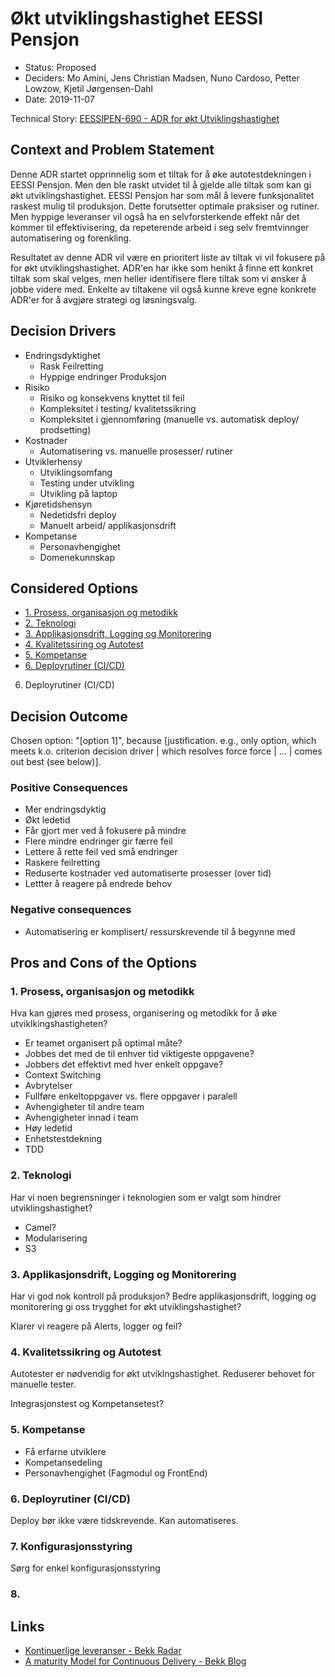 # Økt utviklingshastighet EESSI Pensjon

* Status: Proposed
* Deciders: Mo Amini, Jens Christian Madsen, Nuno Cardoso, Petter Lowzow, Kjetil Jørgensen-Dahl
* Date: 2019-11-07

Technical Story: [EESSIPEN-690 - ADR for økt Utviklingshastighet](https://jira.adeo.no/browse/EESSIPEN-690)

## Context and Problem Statement

Denne ADR startet opprinnelig som et tiltak for å øke autotestdekningen i EESSI Pensjon. Men den ble raskt utvidet til å gjelde alle tiltak som kan gi økt utviklingshastighet. EESSI Pensjon har som mål å levere funksjonalitet raskest mulig til produksjon. Dette forutsetter optimale praksiser og rutiner. Men hyppige leveranser vil også ha en selvforsterkende effekt når det kommer til effektivisering, da repeterende arbeid i seg selv fremtvinnger automatisering og forenkling. 

Resultatet av denne ADR vil være en prioritert liste av tiltak vi vil fokusere på for økt utviklingshastighet. ADR'en har ikke som henikt å finne ett konkret tiltak som skal velges, men heller identifisere flere tiltak som vi ønsker å jobbe videre med. Enkelte av tiltakene vil også kunne kreve egne konkrete ADR'er for å avgjøre strategi og løsningsvalg.

## Decision Drivers

* Endringsdyktighet
  * Rask Feilretting
  * Hyppige endringer Produksjon
* Risiko
  * Risiko og konsekvens knyttet til feil
  * Kompleksitet i testing/ kvalitetssikring
  * Kompleksitet i gjennomføring (manuelle vs. automatisk deploy/ prodsetting)
* Kostnader
  * Automatisering vs. manuelle prosesser/ rutiner
* Utviklerhensy
  * Utviklingsomfang
  * Testing under utvikling
  * Utvikling på laptop
* Kjøretidshensyn 
  * Nedetidsfri deploy
  * Manuelt arbeid/ applikasjonsdrift
* Kompetanse
  * Personavhengighet
  * Domenekunnskap


## Considered Options

* [1. Prosess, organisasjon og metodikk](https://github.com/navikt/eessi-pensjon/blob/feature/adr-utviklingshastighet/docs/adr/0003-Utviklingshastighet.md#1-prosess-organisasjon-og-metodikk)
* [2. Teknologi](https://github.com/navikt/eessi-pensjon/blob/feature/adr-utviklingshastighet/docs/adr/0003-Utviklingshastighet.md#2-teknologi)
* [3. Applikasjonsdrift, Logging og Monitorering](https://github.com/navikt/eessi-pensjon/blob/feature/adr-utviklingshastighet/docs/adr/0003-Utviklingshastighet.md#3-Applikasjonsdrift-Logging-og-Monitorering)
* [4. Kvalitetssiring og Autotest](https://github.com/navikt/eessi-pensjon/blob/feature/adr-utviklingshastighet/docs/adr/0003-Utviklingshastighet.md#5-kvalitetssikring-og-autotest)
* [5. Kompetanse](https://github.com/navikt/eessi-pensjon/blob/feature/adr-utviklingshastighet/docs/adr/0003-Utviklingshastighet.md#5-kompetanse)
* [6. Deployrutiner (CI/CD)](https://github.com/navikt/eessi-pensjon/blob/feature/adr-utviklingshastighet/docs/adr/0003-Utviklingshastighet.md#6-6.-deployrutiner-(CI/CD))
6. Deployrutiner (CI/CD)

## Decision Outcome

Chosen option: "[option 1]", because [justification. e.g., only option, which meets k.o. criterion decision driver | which resolves force force | … | comes out best (see below)].

### Positive Consequences

* Mer endringsdyktig
* Økt ledetid
* Får gjort mer ved å fokusere på mindre
* Flere mindre endringer gir færre feil
* Lettere å rette feil ved små endringer
* Raskere feilretting
* Reduserte kostnader ved automatiserte prosesser (over tid)
* Lettter å reagere på endrede behov

### Negative consequences

* Automatisering er komplisert/ ressurskrevende til å begynne med

## Pros and Cons of the Options 

### 1. Prosess, organisasjon og metodikk

Hva kan gjøres med prosess, organisering og metodikk for å øke utviklkingshastigheten?

* Er teamet organisert på optimal måte?
* Jobbes det med de til enhver tid viktigeste oppgavene?
* Jobbers det effektivt med hver enkelt oppgave?
* Context Switching 
* Avbrytelser
* Fullføre enkeltoppgaver vs. flere oppgaver i paralell
* Avhengigheter til andre team
* Avhengigheter innad i team
* Høy ledetid
* Enhetstestdekning
* TDD

### 2. Teknologi  

Har vi noen begrensninger i teknologien som er valgt som hindrer utviklingshastighet?

* Camel?
* Modularisering
* S3

### 3. Applikasjonsdrift, Logging og Monitorering

Har vi god nok kontroll på produksjon? Bedre applikasjonsdrift, logging og monitorering gi oss trygghet for økt utviklingshastighet?

Klarer vi reagere på Alerts, logger og feil?

### 4. Kvalitetssikring og Autotest

Autotester er nødvendig for økt utviklngshastighet. Reduserer behovet for manuelle tester.

Integrasjonstest og Kompetansetest?

### 5. Kompetanse

* Få erfarne utviklere
* Kompetansedeling
* Personavhengighet (Fagmodul og FrontEnd)

### 6. Deployrutiner (CI/CD)

Deploy bør ikke være tidskrevende. Kan automatiseres.

### 7. Konfigurasjonsstyring

Sørg for enkel konfigurasjonsstyring

### 8. 

## Links 

* [Kontinuerlige leveranser - Bekk Radar](https://radar.bekk.no/tech2018/prosess-og-kvalitet/kontinuerlige-leveranser)
* [A maturity Model for Continuous Delivery - Bekk Blog](https://blogg.bekk.no/a-maturity-model-for-continuous-delivery-991be2a64e4c)

